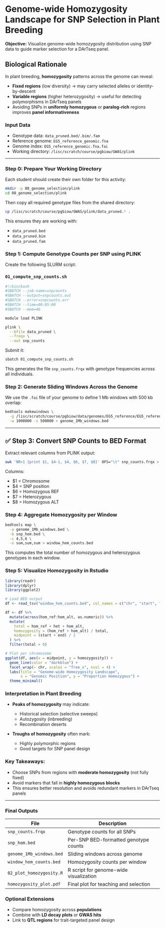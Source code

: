 
# Genome-wide Homozygosity Landscape for SNP Selection in Plant Breeding

**Objective:** Visualize genome-wide homozygosity distribution using SNP data to guide marker selection for a DArTseq panel.


## Biological Rationale

In plant breeding, **homozygosity** patterns across the genome can reveal:

- **Fixed regions** (low diversity) → may carry selected alleles or identity-by-descent
- **Variable regions** (higher heterozygosity) → useful for detecting polymorphisms in DArTseq panels
- Avoiding SNPs in **uniformly homozygous** or **paralog-rich** regions improves **panel informativeness**


### Input Data

- Genotype data: `data_pruned.bed/.bim/.fam`
- Reference genome: `EG5_reference_genomic.fna`
- Genome index: `EG5_reference_genomic.fna.fai`
- Working directory: `/lisc/scratch/course/pgbiow/GWAS/plink`

---

### Step 0: Prepare Your Working Directory

Each student should create their own folder for this activity:

```bash
mkdir -p 08_genome_selection/plink
cd 08_genome_selection/plink
```

Then copy all required genotype files from the shared directory:

```bash
cp /lisc/scratch/course/pgbiow/GWAS/plink/data_pruned.* .
```

This ensures they are working with:
- `data_pruned.bed`
- `data_pruned.bim`
- `data_pruned.fam`


### Step 1: Compute Genotype Counts per SNP using PLINK

Create the following SLURM script:

### `01_compute_snp_counts.sh`
```bash
#!/bin/bash
#SBATCH --job-name=snpcounts
#SBATCH --output=snpcounts.out
#SBATCH --error=snpcounts.err
#SBATCH --time=00:05:00
#SBATCH --mem=4G

module load PLINK

plink \
  --bfile data_pruned \
  --freqx \
  --out snp_counts
```

Submit it:
```bash
sbatch 01_compute_snp_counts.sh
```

This generates the file `snp_counts.frqx` with genotype frequencies across all individuals.


### Step 2: Generate Sliding Windows Across the Genome

We use the `.fai` file of your genome to define 1 Mb windows with 500 kb overlap:

```bash
bedtools makewindows \
  -g /lisc/scratch/course/pgbiow/data/genomes/EG5_reference/EG5_reference_genomic.fna.fai \
  -w 1000000 -s 500000 > genome_1Mb_windows.bed
```

---

## ✅ Step 3: Convert SNP Counts to BED Format

Extract relevant columns from PLINK output:

```bash
awk 'NR>1 {print $1, $4-1, $4, $6, $7, $8}' OFS="\t" snp_counts.frqx > snp_hom.bed
```

Columns:
- $1 = Chromosome
- $4 = SNP position
- $6 = Homozygous REF
- $7 = Heterozygous
- $8 = Homozygous ALT


### Step 4: Aggregate Homozygosity per Window

```bash
bedtools map \
  -a genome_1Mb_windows.bed \
  -b snp_hom.bed \
  -c 4,5,6 \
  -o sum,sum,sum > window_hom_counts.bed
```

This computes the total number of homozygous and heterozygous genotypes in each window.


### Step 5: Visualize Homozygosity in Rstudio

```r
library(readr)
library(dplyr)
library(ggplot2)

# Load BED output
df <- read_tsv("window_hom_counts.bed", col_names = c("chr", "start", "end", "hom_ref", "het", "hom_alt"))

df <- df %>%
  mutate(across(hom_ref:hom_alt, as.numeric)) %>%
  mutate(
    total = hom_ref + het + hom_alt,
    homozygosity = (hom_ref + hom_alt) / total,
    midpoint = (start + end) / 2
  ) %>%
  filter(total > 0)

# Plot per chromosome
ggplot(df, aes(x = midpoint, y = homozygosity)) +
  geom_line(color = "darkblue") +
  facet_wrap(~ chr, scales = "free_x", ncol = 4) +
  labs(title = "Genome-wide Homozygosity Landscape",
       x = "Genomic Position", y = "Proportion Homozygous") +
  theme_minimal()
```


### Interpretation in Plant Breeding

- **Peaks of homozygosity** may indicate:
  - Historical selection (selective sweeps)
  - Autozygosity (inbreeding)
  - Recombination deserts

- **Troughs of homozygosity** often mark:
  - Highly polymorphic regions
  - Good targets for SNP panel design

### Key Takeaways:
- Choose SNPs from regions with **moderate homozygosity** (not fully fixed)
- Avoid markers that fall in **highly homozygous blocks**
- This ensures better resolution and avoids redundant markers in DArTseq panels

---

### Final Outputs

| File                         | Description                              |
|------------------------------|------------------------------------------|
| `snp_counts.frqx`            | Genotype counts for all SNPs             |
| `snp_hom.bed`                | Per-SNP BED-formatted genotype counts    |
| `genome_1Mb_windows.bed`     | Sliding windows across genome            |
| `window_hom_counts.bed`      | Homozygosity counts per window           |
| `02_plot_homozygosity.R`     | R script for genome-wide visualization   |
| `homozygosity_plot.pdf`      | Final plot for teaching and selection    |


### Optional Extensions

- Compare homozygosity across **populations**
- Combine with **LD decay plots** or **GWAS hits**
- Link to **QTL regions** for trait-targeted panel design


